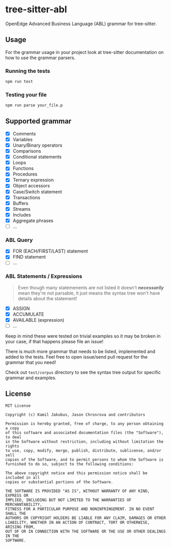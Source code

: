 # tree-sitter-abl

OpenEdge Advanced Business Language (ABL) grammar for tree-sitter.

## Usage

For the grammar usage in your project look at tree-sitter documentation on how to use the grammar parsers.

### Running the tests

```bash
npm run test
```

### Testing your file

```bash
npm run parse your_file.p
```

## Supported grammar

- [X] Comments
- [X] Variables
- [X] Unary/Binary operators
- [X] Comparisons
- [X] Conditional statements
- [X] Loops
- [X] Functions
- [X] Procedures
- [X] Ternary expression
- [X] Object accessors
- [X] Case/Switch statement
- [X] Transactions
- [X] Buffers
- [X] Streams
- [X] Includes
- [X] Aggregate phrases
- [ ] ...

### ABL Query
- [X] FOR (EACH/FIRST/LAST) statement
- [X] FIND statement
- [ ] ...

### ABL Statements / Expressions

> Even though many statemenents are not listed it doesn't ***necessarily*** mean they're not parsable, it just means the syntax tree won't have details about the statement!

- [X] ASSIGN
- [X] ACCUMULATE
- [X] AVAILABLE (expression)
- [ ] ...
  
Keep in mind these were tested on trivial examples so it may be broken in your case, if that happens please file an issue!

There is much more grammar that needs to be listed, implemented and added to the tests. Feel free to open issue/send pull request for the grammar that you need!

Check out `test/corpus` directory to see the syntax tree output for specific grammar and examples.

## License

```LICENSE
MIT License

Copyright (c) Kamil Jakubus, Jason Chrosrova and contributors

Permission is hereby granted, free of charge, to any person obtaining a copy
of this software and associated documentation files (the "Software"), to deal
in the Software without restriction, including without limitation the rights
to use, copy, modify, merge, publish, distribute, sublicense, and/or sell
copies of the Software, and to permit persons to whom the Software is
furnished to do so, subject to the following conditions:

The above copyright notice and this permission notice shall be included in all
copies or substantial portions of the Software.

THE SOFTWARE IS PROVIDED "AS IS", WITHOUT WARRANTY OF ANY KIND, EXPRESS OR
IMPLIED, INCLUDING BUT NOT LIMITED TO THE WARRANTIES OF MERCHANTABILITY,
FITNESS FOR A PARTICULAR PURPOSE AND NONINFRINGEMENT. IN NO EVENT SHALL THE
AUTHORS OR COPYRIGHT HOLDERS BE LIABLE FOR ANY CLAIM, DAMAGES OR OTHER
LIABILITY, WHETHER IN AN ACTION OF CONTRACT, TORT OR OTHERWISE, ARISING FROM,
OUT OF OR IN CONNECTION WITH THE SOFTWARE OR THE USE OR OTHER DEALINGS IN THE
SOFTWARE.
```

